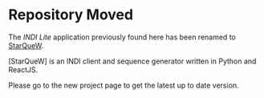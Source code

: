 # Repository Moved

The *INDI Lite* application previously found here has been renamed to [StarQueW](ttps://github.com/GuLinux/StarQueW).

[StarQueW] is an INDI client and sequence generator written in Python and ReactJS.

Please go to the new project page to get the latest up to date version.


